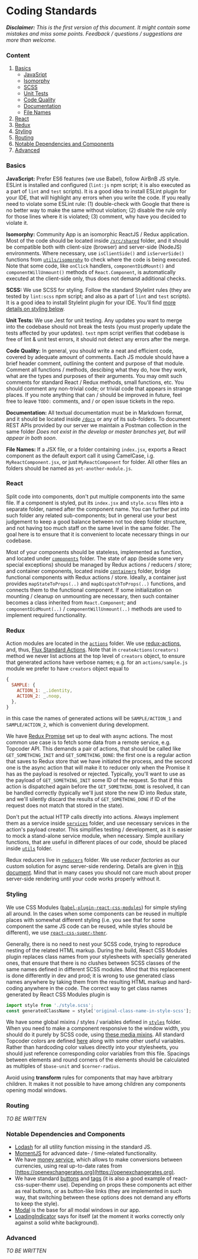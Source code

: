 # Coding Standards

***Disclaimer:*** *This is the first version of this document. It might contain some mistakes and miss some points. Feedback / questions / suggestions are more than welcome.*

### Content
1.  [Basics](#basics)
    - [JavaSript](#basics-javascript)
    - [Isomorphy](#basics-isomorphy)
    - [SCSS](#basics-scss)
    - [Unit Tests](#basics-unit-tests)
    - [Code Quality](#basics-code-quality)
    - [Documentation](#basics-documentation)
    - [File Names](#basics-file-names)
2. [React](#react)
3. [Redux](#redux)
4. [Styling](#styling)
5. [Routing](#routing)
6. [Notable Dependencies and Components](#notable-dependencies-and-components)
7. [Advanced](#advanced)

### <a name="basics">Basics</a>

<a name="basics-javascript">**JavaScript:**</a> Prefer ES6 features (we use Babel), follow AirBnB JS style. ESLint is installed and configured (`lint:js` npm script; it is also executed as a part of `lint` and `test` scripts). It is a good idea to install ESLint plugin for your IDE, that will highlight any errors when you write the code. If you really need to violate some ESLint rule: (1) double-check with Google that there is no better way to make the same without violation; (2) disable the rule only for those lines where it is violated; (3) comment, why have you decided to violate it.

<a name="basics-isomorphy">**Isomorphy:**</a> Community App is an isomorphic ReactJS / Redux application. Most of the code should be located inside [`/src/shared`](https://github.com/topcoder-platform/community-app/tree/develop/src/shared) folder, and it should be compatible both with client-size (browser) and server-side (NodeJS) environments. Where necessary, use `isClientSide()` and `isServerSide()` functions from [`utils/isomorphy`](https://github.com/topcoder-platform/community-app/blob/develop/src/shared/utils/isomorphy.js) to check where the code is being executed. Note that some code, like `onClick` handlers, `componentDidMount()` and `componentWillUnmount()` methods of `React.Component`, is automatically executed at the client-side only, thus does not demand additional checks.

<a name="basics-scss">**SCSS:**</a> We use SCSS for styling. Follow the standard Stylelint rules (they are tested by `lint:scss` npm script; and also as a part of `lint` and `test` scripts). It is a good idea to install Stylelint plugin for your IDE. You'll find [more details on styling below](#styling).

<a name="basics-unit-tests">**Unit Tests:**</a> We use Jest for unit testing. Any updates you want to merge into the codebase should not break the tests (you must properly update the tests affected by your updates). `test` npm script verifies that codebase is free of lint & unit test errors, it should not detect any errors after the merge.

<a name="basics-code-quality">**Code Quality:**</a> In general, you should write a neat and efficient code, covered by adequate amount of comments. Each JS module should have a brief header comment, outlining the content and purpose of that module. Comment all functions / methods, descibing what they do, how they work, what are the types and purposes of their arguments. You may omit such comments for standard React / Redux methods, small functions, etc. You should comment any non-trivial code; or trivial code that appears in strange places. If you note anything that can / should be improved in future, feel free to leave `TODO:` comments, and / or open issue tickets in the repo.

<a name="basics-documentation">**Documentation:**</a> All textual documentation must be in Markdown format, and it should be located inside [`/docs`](https://github.com/topcoder-platform/community-app/tree/develop/docs) or any of its sub-folders. To document REST APIs provided by our server we maintain a Postman collection in the same folder *Does not exist in the develop or master branches yet, but will appear in both soon*.

<a name="basics-file-names">**File Names:**</a> If a JSX file, or a folder containing `index.jsx`, exports a React component as the default export call it using CamelCase, i.g. `MyReactComponent.jsx`, or just `MyReactComponent` for folder. All other files an folders should be named as `yet-another-module.js`.

### <a name="react-redux">React</a>
Split code into components, don't put multiple components into the same file. If a component is styled, put its `index.jsx` and `style.scss` files into a separate folder, named after the component name. You can further put into such folder any related sub-components; but in general use your best judgement to keep a good balance between not too deep folder structure, and not having too much staff on the same level in the same folder. The goal here is to ensure that it is convenient to locate necessary things in our codebase.

Most of your components should be stateless, implemented as function, and located under [`components`](https://github.com/topcoder-platform/community-app/tree/develop/src/shared/components) folder. The state of app (beside some very special exceptions) should be managed by Redux actions / reducers / store; and container components, located inside [`containers`](https://github.com/topcoder-platform/community-app/tree/develop/src/shared/containers) folder, bridge functional components with Redux actions / store. Ideally, a container just provides `mapStateToProps(..)` and `mapDispatchToProps(..)` functions, and connects them to the functional component. If some initialization on mounting / cleanup on unmounting are necessary, then such container becomes a class inherited from `React.Component`; and `componentDidMount(..)` / `componentWillUnmount(..)` methods
are used to implement required functionality.

### <a name="react-redux">Redux</a>

Action modules are located in the [`actions`](https://github.com/topcoder-platform/community-app/tree/develop/src/shared/actions) folder. We use [redux-actions](https://github.com/reduxactions/redux-actions), and, thus, [Flux Standard Actions](https://github.com/acdlite/flux-standard-action).  Note that in `createActions(creators)` method we never list actions at the top level of `creators` object, to ensure that generated actions have verbose names; e.g. for an `actions/sample.js` module we prefer to have `creators` object equal to
```js
{
  SAMPLE: {
    ACTION_1: _.identity,
    ACTION_2: _.noop,
  },
}
```
in this case the names of generated actions will be `SAMPLE/ACTION_1` and `SAMPLE/ACTION_2`, which is convenient during development.

We have [Redux Promise](https://github.com/acdlite/redux-promise) set up to deal with async actions. The most common use case is to fetch some data from a remote service, e.g. Topcoder API. This demands a pair of actions, that should be called like `GET_SOMETHING_INIT` and `GET_SOMETHING_DONE`: the first one is a regular action that saves to Redux store that we have initiated the process, and the second one is the async action that will make it to reducer only when the Promise it has as the payload is resolved or rejected. Typically, you'll want to use as the payload of `GET_SOMETHING_INIT` some ID of the request. So that if this action is dispatched again before the `GET_SOMETHING_DONE` is resolved, it can be handled correctly (typically we'll just store the new ID into Redux state, and we'll silently discard the results of `GET_SOMETHING_DONE` if ID of the request does not match that stored in the state).

Don't put the actual HTTP calls directly into actions. Always implement them as a service inside [`services`](https://github.com/topcoder-platform/community-app/tree/develop/src/shared/services) folder, and use necessary services in the action's payload creator. This simplifies testing / development, as it is easier to mock a stand-alone service module, when necessary. Simple auxiliary functions, that are useful in different places of our code, should be placed inside [`utils`](https://github.com/topcoder-platform/community-app/tree/develop/src/shared/utils) folder.

Redux reducers live in [`reducers`](https://github.com/topcoder-platform/community-app/tree/develop/src/shared/reducers) folder. We use *reducer factories* as our custom solution for async server-side rendering. Details are given in [this document](./why-reducer-factories-and-how-to-use-them.md). Mind that in many cases you should not care much about proper server-side rendering until your code works properly without it.

### <a name="styling">Styling</a>
We use CSS Modules ([`babel-plugin-react-css-modules`](https://github.com/gajus/babel-plugin-react-css-modules)) for simple styling all around. In the cases when some components can be reused in multiple places with somewhat different styling (i.e. you see that for some component the same JS code can be reused, while styles should be different), we use [`react-css-super-themr`](https://github.com/javivelasco/react-css-super-themr).

Generally, there is no need to nest your SCSS code, trying to reproduce nesting of the related HTML markup. During the build, React CSS Modules plugin replaces class names from your stylesheets with specially generated ones, that ensure that there is no clushes between SCSS classes of the same names defined in different SCSS modules. Mind that this replacement is done differently in dev and prod; it is wrong to use generated class names anywhere by taking them from the resulting HTML markup and hard-coding anywhere in the code. The correct way to get class names generated by React CSS Modules plugin is
```js
import style from './style.scss';
const generatedClassName = style['original-class-name-in-style-scss'];
```

We have some global mixins / styles / variables defined in [`styles`](https://github.com/topcoder-platform/community-app/tree/develop/src/styles) folder. When you need to make a component responsive to the window width, you should do it purely by SCSS code, using [these media mixins](https://github.com/topcoder-platform/community-app/blob/develop/src/styles/mixins/_media.scss). All standard Topcoder colors are defined [here](https://github.com/topcoder-platform/community-app/blob/develop/src/styles/_variables.scss) along with some other useful variables. Rather than hardcoding color values directly into your stylesheets, you should just reference corresponding color variables from this file. Spacings between elements and round corners of the elements should be calculated as multiples of `$base-unit` and `$corner-radius`.

Avoid using **transform** rules for components that may have arbitrary children. It makes it not possible to have among children any components opening modal windows.

### <a name="routing">Routing</a>

*TO BE WRITTEN*

### <a name="notable-dependencies-and-components">Notable Dependencies and Components</a>
- [Lodash](https://lodash.com/) for all utility function missing in the standard JS.
- [MomentJS](https://momentjs.com) for advanced date- / time-related functionality.
- We have [money service](https://github.com/topcoder-platform/community-app/blob/develop/src/shared/services/money.js), which allows to make conversions between currencies, using real up-to-date rates from [https://openexchangerates.org](https://openexchangerates.org).
- We have standard [buttons](https://github.com/topcoder-platform/community-app/tree/develop/src/shared/components/buttons) and [tags](https://github.com/topcoder-platform/community-app/tree/develop/src/shared/components/tags) (it is also a good example of react-css-super-themr use). Depending on props these components act either as real buttons, or as button-like links (they are implemented in such way, that switching between these options does not demand any efforts to keep the style).
- [Modal](https://github.com/topcoder-platform/community-app/tree/develop/src/shared/components/Modal) is the base for all modal windows in our app.
- [LoadingIndicator](https://github.com/topcoder-platform/community-app/tree/develop/src/shared/components/LoadingIndicator) says for itself (at the moment it works correctly only against a solid white background).

### <a name="advanced">Advanced</a>

*TO BE WRITTEN*

